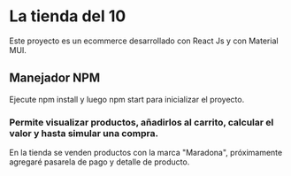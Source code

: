 # La tienda del 10

Este proyecto es un ecommerce desarrollado con React Js y con Material MUI.

## Manejador NPM 

Ejecute npm install y luego npm start para inicializar el proyecto.

### Permite visualizar productos, añadirlos al carrito, calcular el valor y hasta simular una compra. 

En la tienda se venden productos con la marca "Maradona", próximamente agregaré pasarela de pago y detalle de producto.



